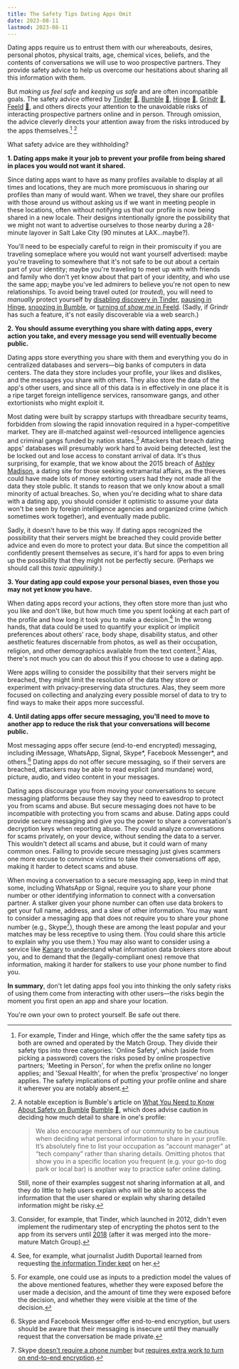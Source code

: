 ```yaml
---
title: The Safety Tips Dating Apps Omit
date: 2023-08-11
lastmod: 2023-08-11
---
```


Dating apps require us to entrust them with our whereabouts, desires, personal photos, physical traits, age, chemical vices, beliefs, and the contents of conversations we will use to woo prospective partners. They provide safety advice to help us overcome our hesitations about sharing all this information with them.

But *making us feel safe* and *keeping us safe* and are often incompatible goals. The safety advice offered by [Tinder](https://policies.tinder.com/safety/intl/en/) [📄](dating-tips-archived-2023-08-10/tinder.jpeg), [Bumble](https://bumble.com/en-us/the-buzz/safety) [📄](dating-tips-archived-2023-08-10/bumble.jpeg), [Hinge](https://hingeapp.zendesk.com/hc/en-us/articles/360007194774-Safe-Dating-Advice) [📄](dating-tips-archived-2023-08-10/hinge.jpeg), [Grindr](https://help.grindr.com/hc/en-us/articles/1500009290262-Safety-tips) [📄](dating-tips-archived-2023-08-10/grindr.jpeg), [Feeld](https://support.feeld.co/hc/en-gb/articles/9406785773084-What-do-I-do-if-someone-asks-me-to-continue-the-conversation-in-a-different-app-) [📄](dating-tips-archived-2023-08-10/feeld.jpeg), and others directs your attention to the unavoidable risks of interacting prospective partners online and in person. Through omission, the advice cleverly directs your attention away from the risks introduced by the apps themselves.[^tinder-hinge-safety-tips] [^safety-tips-bumble]

What safety advice are they withholding?

**1. Dating apps make it your job to prevent your profile from being shared in places you would not want it shared.**

Since dating apps want to have as many profiles available to display at all times and locations, they are much more promiscuous in sharing our profiles than many of would want. When we travel, they share our profiles with those around us without asking us if we want in meeting people in these locations, often without notifying us that our profile is now being shared in a new locale. Their designs intentionally ignore the possibility that we might not want to advertise ourselves to those nearby during a 28-minute layover in Salt Lake City (90 minutes at LAX…maybe?).

You'll need to be especially careful to reign in their promiscuity if you are traveling someplace where you would not want yourself advertised: maybe you're traveling to somewhere that it's not safe to be out about a certain part of your identity; maybe you're traveling to meet up with with friends and family who don't yet know about that part of your identity, and who use the same app; maybe you've led admirers to believe you're not open to new relationships. To avoid being travel outed (or *trouted*), you will need to *manually* protect yourself by [disabling discovery in Tinder](https://www.help.tinder.com/hc/en-us/articles/6956972185229-Delete-Your-Tinder-Account), [pausing in Hinge](https://hingeapp.zendesk.com/hc/en-us/articles/360012595653-Can-I-temporarily-pause-my-Hinge-account-), [snoozing in Bumble](https://bumble.com/en-us/the-buzz/bumble-snooze-mode), or [turning of *show me* in Feeld](https://support.feeld.co/hc/en-gb/articles/9406794134172-How-do-I-hide-my-profile-from-other-Feeld-members-). (Sadly, if Grindr has such a feature, it's not easily discoverable via a web search.)


**2. You should assume everything you share with dating apps, every action you take, and every message you send will eventually become public.**

Dating apps store everything you share with them and everything you do in centralized databases and servers—big banks of computers in data centers. The data they store includes your profile, your likes and dislikes, and the messages you share with others. They also store the data of the app's other users, and since all of this data is in effectively in one place it is a ripe target foreign intelligence services, ransomware gangs, and other extortionists who might exploit it.

Most dating were built by scrappy startups with threadbare security teams, forbidden from slowing the rapid innovation required in a hyper-competitive market. They are ill-matched against well-resourced intelligence agencies and criminal gangs funded by nation states.[^security-priorities-at-tinder] Attackers that breach dating apps' databases will presumably work hard to avoid being detected, lest the be locked out and lose access to constant arrival of data. It's thus surprising, for example, that we know about the 2015 breach of [Ashley Madison](https://en.wikipedia.org/wiki/Ashley_Madison_data_breach), a dating site for those seeking extramarital affairs, as the thieves could have made lots of money extorting users had they not made all the data they stole public. It stands to reason that we only know about a small minority of actual breaches. So, when you're deciding what to share data with a dating app, you should consider it optimistic to assume your data won't be seen by foreign intelligence agencies and organized crime (which sometimes work together), and eventually made public.

[^security-priorities-at-tinder]: Consider, for example, that Tinder, which launched in 2012, didn't even implement the rudimentary step of encrypting the photos sent to the app from its servers until [2018](https://www.theverge.com/2018/6/29/17519234/tinder-encrypted-profile-photos-senator-ron-wyden) (after it was merged into the more-mature Match Group).

Sadly, it doesn't have to be this way. If dating apps recognized the possibility that their servers might be breached they could provide better advice and even do more to protect your data. But since the competition all confidently present themselves as secure, it's hard for apps to even bring up the possibility that they might not be perfectly secure. (Perhaps we should call this *toxic appulinity*.)

**3. Your dating app could expose your personal biases, even those you may not yet know you have.**

When dating apps record your actions, they often store more than just who you like and don't like, but how much time you spent looking at each part of the profile and how long it took you to make a decision.[^dating-app-records] In the wrong hands, that data could be used to quantify your explicit or implicit preferences about others' race, body shape, disability status, and other aesthetic features discernable from photos, as well as their occupation, religion, and other demographics available from the text content.[^implicit-association-test] Alas, there's not much you can do about this if you choose to use a dating app.

Were apps willing to consider the possibility that their servers might be breached, they might limit the resolution of the data they store or experiment with privacy-preserving data structures. Alas, they seem more focused on collecting and analyzing every possible morsel of data to try to find ways to make their apps more successful.

**4. Until dating apps offer secure messaging, you'll need to move to another app to reduce the risk that your conversations will become public.**

Most messaging apps offer secure (end-to-end encrypted) messaging, including iMessage, WhatsApp, Signal, Skype*, Facebook Messenger*, and others.[^e2e-optional] Dating apps do not offer secure messaging, so if their servers are breached, attackers may be able to read explicit (and mundane) word, picture, audio, and video content in your messages.

[^e2e-optional]: Skype and Facebook Messenger offer end-to-end encryption, but users should be aware that their messaging is insecure until they manually request that the conversation be made private.

Dating apps discourage you from moving your conversations to secure messaging platforms because they say they need to eavesdrop to protect you from scams and abuse. But secure messaging does not have to be incompatible with protecting you from scams and abuse. Dating apps could provide secure messaging and give you the power to share a conversation's decryption keys when reporting abuse. They could analyze conversations for scams privately, on your device, without sending the data to a server. This wouldn't detect all scams and abuse, but it could warn of many common ones. Failing to provide secure messaging just gives scammers one more excuse to convince victims to take their conversations off app, making it harder to detect scams and abuse.

When moving a conversation to a secure messaging app, keep in mind that some, including WhatsApp or Signal, require you to share your phone number or other identifying information to connect with a conversation partner. A stalker given your phone number can often use data brokers to get your full name, address, and a slew of other information. You may want to consider a messaging app that does not require you to share your phone number (e.g., Skype[^skype]), though these are among the least popular and your matches may be less receptive to using them. (You could share this article to explain why you use them.) You may also want to consider using a service like [Kanary](https://www.kanary.com/) to understand what information data brokers store about you, and to demand that the (legally-compliant ones) remove that information, making it harder for stalkers to use your phone number to find you.

[^skype]: Skype [doesn't require a phone number](https://support.skype.com/en/faq/FA34942/how-are-my-contact-details-used-in-skype) but [requires extra work to turn on end-to-end encryption](https://support.skype.com/en/faq/FA34824/what-are-skype-private-conversations).



[^implicit-association-test]: For example, one could use as inputs to a prediction model the values of the above mentioned features, whether they were exposed before the user made a decision, and the amount of time they were exposed before the decision, and whether they were visible at the time of the decision.

**In summary**, don't let dating apps fool you into thinking the only safety risks of using them come from interacting with other users—the risks begin the moment you first open an app and share your location.

You're own your own to protect yourself. Be safe out there.

[^dating-app-records]: See, for example, what journalist Judith Duportail learned from requesting [the information Tinder kept](https://www.theguardian.com/technology/2017/sep/26/tinder-personal-data-dating-app-messages-hacked-sold) on her.


[^tinder-hinge-safety-tips]: For example, Tinder and Hinge, which offer the the same safety tips as both are owned and operated by the Match Group.
    They divide their safety tips into three categories: 'Online Safety', which (aside from picking a password) covers the risks posed by online prospective partners; 'Meeting in Person', for when the prefix online no longer applies; and 'Sexual Health', for when the prefix 'prospective' no longer applies. The safety implications of putting your profile online and share it wherever you are notably absent.

[^safety-tips-bumble]: A notable exception is Bumble's article on [What You Need to Know About Safety on Bumble](https://bumble.com/en-us/the-buzz/safety) [Bumble](https://bumble.com/en-us/the-buzz/safety) [📄](dating-tips-archived-2023-08-10/bumble.jpeg), which does advise caution in deciding how much detail to share in one's profile:
    > We also encourage members of our community to be cautious when deciding what personal information to share in your profile. It’s absolutely fine to list your occupation as “account manager” at “tech company” rather than sharing details. Omitting photos that show you in a specific location you frequent (e.g. your go-to dog park or local bar) is another way to practice safer online dating.
    
    Still, none of their examples suggest not sharing information at all, and they do little to help users explain who will be able to access the information that the user shared or explain why sharing detailed information might be risky.
